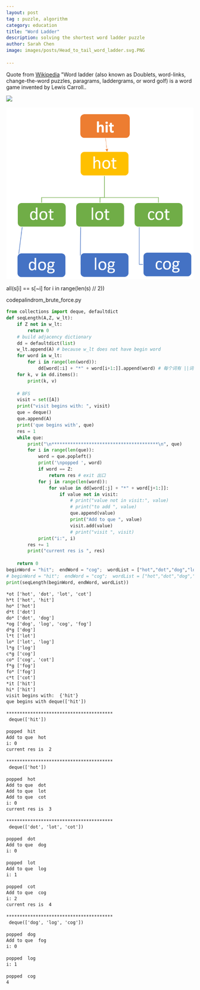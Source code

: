```yaml
---
layout: post
tag : puzzle, algorithm
category: education
title: "Word Ladder"
description: solving the shortest word ladder puzzle
author: Sarah Chen
image: images/posts/Head_to_tail_word_ladder.svg.PNG

---
```

Quote from [Wikipedia](https://en.wikipedia.org/wiki/Word_ladder) "Word ladder (also known as Doublets, word-links, change-the-word puzzles, paragrams, laddergrams, or word golf) is a word game invented by Lewis Carroll..

![](https://upload.wikimedia.org/wikipedia/commons/thumb/0/04/Head_to_tail_word_ladder.svg/220px-Head_to_tail_word_ladder.svg.png)

![](../images/posts/wordLadderBFS.PNG)

<!-- The method is like solving a very simple math problem.  
* You first _understand what does the problem exactly ask for_.
* **Put the requirements in math terms!**  
* Then _test it on one or two basic cases to really understand the problem and solution_.  Because it is hard to think only think with abstractions.  
* Work out the **generalization**. 

1. Let the length of the string be $$n$$.  Assume the longest is the entire string, check if it is palindrom. If yes, then done. 
2. If the entire string is not a palindrom, then we decrease check length by 1:  check on continuous chunks of length $$n-1$$, and iterate through them. Say the string is "abcd", then the iterations are: "abc", and "bcd". There are $$4-3+1$$ of them. We generalize the number of substrings with length $$x$$ to $$n - X +1$$.  If any of them is palindrom, then we are done.  Else continue. 
    -->

all(s[i] == s[~i] for i in range(len(s) // 2))
<div class="code-head"><span>code</span>palindrom_brute_force.py</div>

```py
from collections import deque, defaultdict
def seqLength(A,Z, w_lt):
    if Z not in w_lt:
        return 0
    # build adjacency dictionary
    dd = defaultdict(list)
    w_lt.append(A) # because w_lt does not have begin word
    for word in w_lt:
        for i in range(len(word)):
            dd[word[:i] + "*" + word[i+1:]].append(word) # 每个词有 ||词||个 keys, 如果词长度是3， 就有3个keys
    for k, v in dd.items():
        print(k, v)

    # BFS
    visit = set([A])
    print("visit begins with: ", visit)
    que = deque()
    que.append(A)
    print('que begins with', que)
    res = 1
    while que:
        print("\n****************************************\n", que)
        for i in range(len(que)):
            word = que.popleft()
            print('\npopped ', word)
            if word == Z:
                return res # exit 出口
            for j in range(len(word)):
                for value in dd[word[:j] + "*" + word[j+1:]]:
                    if value not in visit:
                        # print("value not in visit:", value)
                        # print("to add ", value)
                        que.append(value)
                        print("Add to que ", value)
                        visit.add(value)
                        # print("visit ", visit)
            print("i:", i)
        res += 1
        print("current res is ", res)

    return 0
beginWord = "hit";  endWord = "cog";  wordList = ["hot","dot","dog","lot","log","cog", "fog", "cot"]
# beginWord = "hit";  endWord = "cog";  wordList = ["hot","dot","dog","lot","log","cog"]
print(seqLength(beginWord, endWord, wordList))

```

```
*ot ['hot', 'dot', 'lot', 'cot']
h*t ['hot', 'hit']
ho* ['hot']
d*t ['dot']
do* ['dot', 'dog']
*og ['dog', 'log', 'cog', 'fog']
d*g ['dog']
l*t ['lot']
lo* ['lot', 'log']
l*g ['log']
c*g ['cog']
co* ['cog', 'cot']
f*g ['fog']
fo* ['fog']
c*t ['cot']
*it ['hit']
hi* ['hit']
visit begins with:  {'hit'}
que begins with deque(['hit'])

****************************************
 deque(['hit'])

popped  hit
Add to que  hot
i: 0
current res is  2

****************************************
 deque(['hot'])

popped  hot
Add to que  dot
Add to que  lot
Add to que  cot
i: 0
current res is  3

****************************************
 deque(['dot', 'lot', 'cot'])

popped  dot
Add to que  dog
i: 0

popped  lot
Add to que  log
i: 1

popped  cot
Add to que  cog
i: 2
current res is  4

****************************************
 deque(['dog', 'log', 'cog'])

popped  dog
Add to que  fog
i: 0

popped  log
i: 1

popped  cog
4
```
